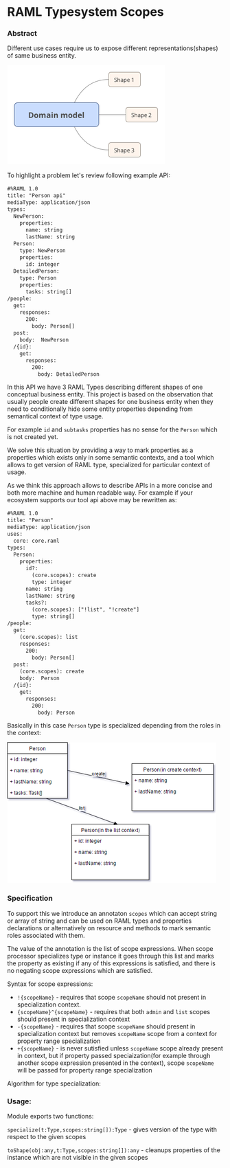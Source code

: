 # RAML Typesystem Scopes

### Abstract

Different use cases require us to expose different representations(shapes) of same business entity. 

![Diagram](Domain_model.png)

To highlight a problem let's review following example API:
```raml
#%RAML 1.0
title: "Person api"
mediaType: application/json
types:
  NewPerson:
    properties:
      name: string
      lastName: string
  Person:
    type: NewPerson
    properties:
      id: integer
  DetailedPerson:
    type: Person
    properties:
      tasks: string[]
/people:
  get:
    responses:
      200:
        body: Person[]
  post:
    body:  NewPerson
  /{id}:
    get:
      responses:
        200:
          body: DetailedPerson
```

In this API we have 3 RAML Types describing different shapes of one conceptual business entity. This project is based
on the observation that usually people create different shapes for one business entity when they need to conditionally
hide some entity properties depending from semantical context of type usage. 

For example `id` and `subtasks` properties has no sense for the `Person` which is not created yet. 

We solve this situation by providing a way to mark properties as a properties which exists only in some semantic contexts, and a tool which allows to get version of RAML type, specialized for particular context of usage. 

As we think this approach allows to describe APIs in a more concise and both more machine and human readable way. For example if your ecosystem supports our tool api above may be rewritten as:

```raml
#%RAML 1.0
title: "Person"
mediaType: application/json
uses:
  core: core.raml
types:
  Person:
    properties:
      id?:
        (core.scopes): create
        type: integer
      name: string
      lastName: string
      tasks?:
        (core.scopes): ["!list", "!create"]
        type: string[]
/people:
  get:
    (core.scopes): list
    responses:
      200:
        body: Person[]
  post:
    (core.scopes): create
    body:  Person
  /{id}:
    get:
      responses:
        200:
          body: Person

```
Basically in this case `Person` type is specialized depending from the roles in the context:

![Diagram](contextSpecialization.png)

### Specification

To support this we introduce an annotaton `scopes` which can accept string or array of string and can be used on RAML types and properties declarations or alternatively on resource and methods to mark semantic roles associated with them. 

The value of the annotation is the list of scope expressions. When scope processor specializes type or instance it goes through this list and marks the property as existing if any of this expressions is satisfied, and there is no negating scope expressions which are satisfied.

Syntax for scope expressions:
 *  `!{scopeName}` - requires that scope `scopeName` should not present in specialization context.
 *  `{scopeName}^{scopeName}` - requires that both `admin` and `list` scopes should present in specialization context
 *  `-{scopeName}` - requires that scope `scopeName` should present in specialization context but removes `scopeName` scope from a context for property range specialization
 *  `+{scopeName}` - is never sutisfied unless `scopeName` scope already present in context, but if property passed speciaization(for example through another scope expression presented in the context), scope `scopeName` will be passed for property range specialization

Algorithm for type specialization:



### Usage:

Module exports two functions:
    
`specialize(t:Type,scopes:string[]):Type` - gives version of the type with respect to the given scopes

`toShape(obj:any,t:Type,scopes:string[]):any` - cleanups properties of the instance which are not visible
in the given scopes
